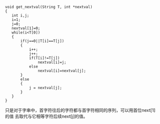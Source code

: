  ```
 void get_nextval(String T, int *nextval)
 {
    int i,j;
    i=1;
    j=0;
    nextval[1]=0;
    while(i<T[0])
    {
        if(j==0||T[i]==T[j])
        {
            i++;
            j++;
            if(T[i]!=T[j])
                nextval[i]=j;
            else
                nextval[i]=nextval[j];
        }
        else
        {
            j = nextval[j];
        }
    }
}
```
只是对于字串中，首字符往后的字符都与首字符相同的序列，可以用首位next[1]的值
去取代与它相等字符后续next[j]的值。
